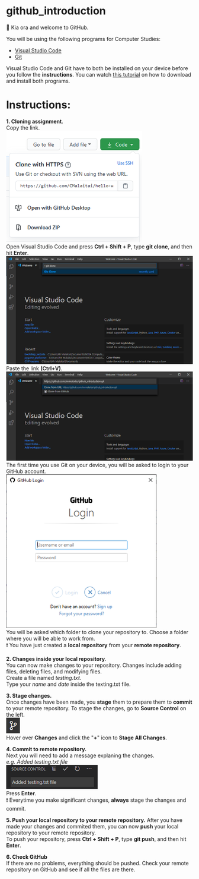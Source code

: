 # github_introduction

:wave: Kia ora and welcome to GitHub.

You will be using the following programs for Computer Studies:<br>
- [Visual Studio Code](https://code.visualstudio.com/Download)<br>
- [Git](https://git-scm.com/)

Visual Studio Code and Git have to both be installed on your device before you follow the **instructions**.
You can watch [this tutorial]() on how to download and install both programs.

# Instructions:
**1. Cloning assignment**.<br>
Copy the link.<br>
![alt text](https://github.com/mrmalaitai/github_introduction/blob/master/images/01.PNG "Screenshot of cloning")<br>
Open Visual Studio Code and press **Ctrl + Shift + P**, type **git clone**, and then hit **Enter**.<br>
![alt text](https://github.com/mrmalaitai/github_introduction/blob/master/images/02.PNG "Screenshot of git clone on VS Code")<br>
Paste the link **(Ctrl+V)**.<br>
![alt text](https://github.com/mrmalaitai/github_introduction/blob/master/images/03.PNG "Screenshot of pasting link")<br>
The first time you use Git on your device, you will be asked to login to your GitHub account.<br>
![alt text](https://github.com/mrmalaitai/github_introduction/blob/master/images/06.PNG "Screenshot of GitHub login")<br>
You will be asked which folder to clone your repository to. Choose a folder where you will be able to work from.<br>
:exclamation: You have just created a **local repository** from your **remote repository**.

**2. Changes inside your local repository**.<br>
You can now make changes to your repository. Changes include adding files, deleting files, and modifying files.<br>
Create a file named *testing.txt*.<br>
Type your *name* and *date* inside the texting.txt file.<br>

**3. Stage changes.**<br>
Once changes have been made, you **stage** them to prepare them to **commit** to your remote repository.
To stage the changes, go to **Source Control** on the left.<br>
![alt text](https://github.com/mrmalaitai/github_introduction/blob/master/images/04.PNG "Screenshot of source control")<br>
Hover over **Changes** and click the "**+**" icon to **Stage All Changes**.<br>

**4. Commit to remote repository.**<br>
Next you will need to add a message explaning the changes.<br>
*e.g. Added testing.txt file*<br>
![alt text](https://github.com/mrmalaitai/github_introduction/blob/master/images/05.PNG "Screenshot of message for commit")<br>
Press **Enter**.<br>
:exclamation: Everytime you make significant changes, **always** stage the changes and commit.<br>

**5. Push your local repository to your remote repository.**
After you have made your changes and commited them, you can now **push** your local repository to your remote repository.<br>
To push your repository, press **Ctrl + Shift + P**, type **git push**, and then hit **Enter**.<br>


**6. Check GitHub**<br>
If there are no problems, everything should be pushed. Check your remote repository on GitHub and see if all the files are there.
